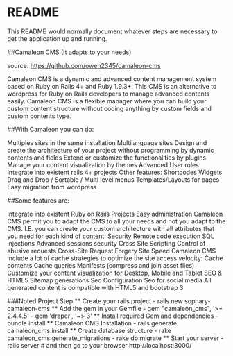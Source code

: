 # README

This README would normally document whatever steps are necessary to get the
application up and running.

##Camaleon CMS (It adapts to your needs) 

  source: https://github.com/owen2345/camaleon-cms

  Camaleon CMS is a dynamic and advanced content management system based on Ruby on Rails 4+ and Ruby 1.9.3+. This CMS is an alternative to wordpress for Ruby on Rails developers to manage advanced contents easily. Camaleon CMS is a flexible manager where you can build your custom content structure without coding anything by custom fields and custom contents type.

##With Camaleon you can do:

  Multiples sites in the same installation
  Multilanguage sites
  Design and create the architecture of your project without programming by dynamic contents and fields
  Extend or customize the functionalities by plugins
  Manage your content visualization by themes
  Advanced User roles
  Integrate into existent rails 4+ projects
  Other features:
  Shortcodes
  Widgets
  Drag and Drop / Sortable / Multi level menus
  Templates/Layouts for pages
  Easy migration from wordpress

##Some features are:

  Integrate into existent Ruby on Rails Projects
  Easy administration Camaleon CMS permit you to adapt the CMS to all your needs and not you adapt to the CMS. I.E. you can create your custom architecture with all attributes that you need for each kind of content.
  Security
  Remote code execution
  SQL injections
  Advanced sessions security
  Cross Site Scripting
  Control of abusive requests
  Cross-Site Request Forgery
  Site Speed Camaleon CMS include a lot of cache strategies to optimize the site access velocity:
  Cache contents
  Cache queries
  Manifests (compress and join asset files)
  Customize your content visualization for Desktop, Mobile and Tablet
  SEO & HTML5
  Sitemap generations
  Seo Configuration
  Seo for social media
  All generated content is compatible with HTML5 and bootstrap 3

###Noted Project Step
  ** Create your rails project
    - rails new sophary-camaleon-cms
  ** Add the gem in your Gemfile 
    - gem "camaleon_cms",  '>= 2.4.4.5'
    - gem 'draper', '~> 3'
  ** Install required Gem and dependencies
    - bundle install
  ** Camaleon CMS Installation
    - rails generate camaleon_cms:install
  ** Create database structure
    - rake camaleon_cms:generate_migrations
    - rake db:migrate
  ** Start your server
    - rails server # and then go to your browser http://localhost:3000/